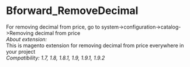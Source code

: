 # Bforward_RemoveDecimal
For removing decimal from price, go to system->configuration->catalog->Removing decimal from price</br>
<i>About extension:</i></br>
This is magento extension for removing decimal from price everywhere in your project</br>
<i>Compatibility:<i> 1.7, 1.8, 1.8.1, 1.9, 1.9.1, 1.9.2
